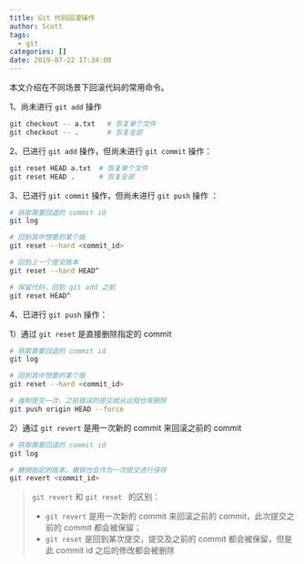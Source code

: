 ```yaml
---
title: Git 代码回滚操作
author: Scott
tags:
  - git
categories: []
date: 2019-07-22 17:34:00
---
```

本文介绍在不同场景下回滚代码的常用命令。

<!--more-->

1、尚未进行 `git add` 操作

```bash
git checkout -- a.txt   # 恢复单个文件
git checkout -- .       # 恢复全部
```

2、已进行  `git add` 操作，但尚未进行 `git commit` 操作：

```bash
git reset HEAD a.txt  # 恢复单个文件
git reset HEAD .      # 恢复全部
```

3、已进行  `git commit` 操作，但尚未进行 `git push` 操作 ：

```bash
# 获取需要回退的 commit id
git log

# 回到其中想要的某个版
git reset --hard <commit_id>

# 回到上一个提交版本
git reset --hard HEAD^

# 保留代码，回到 git add 之前
git reset HEAD^
```

4、已进行 `git push` 操作：

1）通过 `git reset` 是直接删除指定的 commit

```bash
# 获取需要回退的 commit id
git log

# 回到其中想要的某个版
git reset --hard <commit_id>

# 强制提交一次，之前错误的提交就从远程仓库删除
git push origin HEAD --force 
```

2）通过 `git revert` 是用一次新的 commit 来回滚之前的 commit

```bash
# 获取需要回退的 commit id
git log

# 撤销指定的版本，撤销也会作为一次提交进行保存
git revert <commit_id> 
```

> `git revert`  和  `git reset ` 的区别：
>
> - `git revert` 是用一次新的 commit 来回滚之前的 commit，此次提交之前的 commit 都会被保留；
> - `git reset` 是回到某次提交，提交及之前的 commit 都会被保留，但是此 commit id 之后的修改都会被删除